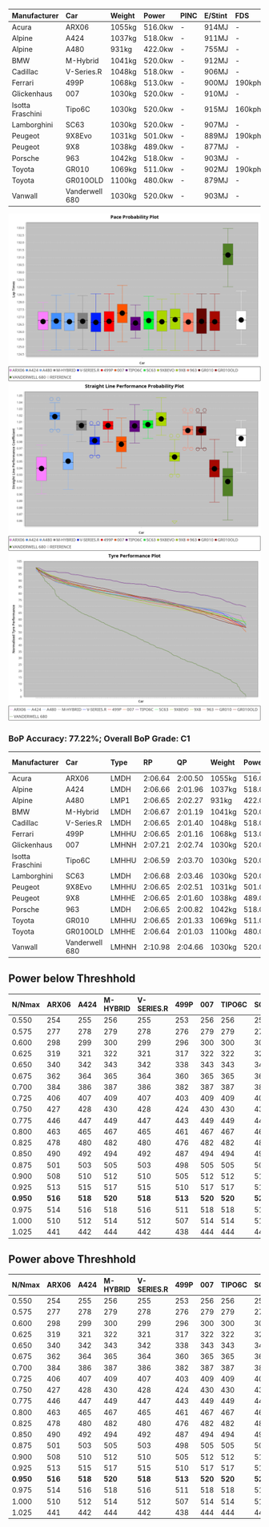 | Manufacturer     | Car            | Weight | Power   | PINC    | E/Stint | FDS     |
|:-|:-|:-|:-|:-|:-|:-|
| Acura            | ARX06          | 1055kg | 516.0kw |    -    | 914MJ   |    -    |
| Alpine           | A424           | 1037kg | 518.0kw |    -    | 911MJ   |    -    |
| Alpine           | A480           | 931kg  | 422.0kw |    -    | 755MJ   |    -    |
| BMW              | M-Hybrid       | 1041kg | 520.0kw |    -    | 912MJ   |    -    |
| Cadillac         | V-Series.R     | 1048kg | 518.0kw |    -    | 906MJ   |    -    |
| Ferrari          | 499P           | 1068kg | 513.0kw |    -    | 900MJ   | 190kph  |
| Glickenhaus      | 007            | 1030kg | 520.0kw |    -    | 910MJ   |    -    |
| Isotta Fraschini | Tipo6C         | 1030kg | 520.0kw |    -    | 915MJ   | 160kph  |
| Lamborghini      | SC63           | 1030kg | 520.0kw |    -    | 907MJ   |    -    |
| Peugeot          | 9X8Evo         | 1031kg | 501.0kw |    -    | 889MJ   | 190kph  |
| Peugeot          | 9X8            | 1038kg | 489.0kw |    -    | 877MJ   |    -    |
| Porsche          | 963            | 1042kg | 518.0kw |    -    | 903MJ   |    -    |
| Toyota           | GR010          | 1069kg | 511.0kw |    -    | 902MJ   | 190kph  |
| Toyota           | GR010OLD       | 1100kg | 480.0kw |    -    | 879MJ   |    -    |
| Vanwall          | Vanderwell 680 | 1030kg | 520.0kw |    -    | 903MJ   |    -    |

![PACECHART](./IMG/AUTO.png)
![STRAIGHTLINEPERFORMANCECHART](./IMG/AUTO_sp.png)
![TYREPERFORMANCECHART](./IMG/AUTO_tw.png)

### BoP Accuracy: 77.22%; Overall BoP Grade: C1
| Manufacturer     | Car            | Type  | RP      | QP      | Weight | Power¹  | Threshhold | PINC    | Power²   | E/Stint | AVG Vmax  | FDS     | RDLC | L/Stint | BOP-Grade | Model Accuracy | Model Points | Match%  | SimDiff |
|:-|:-|:-|:-|:-|:-|:-|:-|:-|:-|:-|:-|:-|:-|:-|:-|:-|:-|:-|:-|
| Acura            | ARX06          | LMDH  | 2:06.64 | 2:00.50 | 1055kg | 516.0kw | 0.0kph     |    -    | 516.00kw |  914MJ  | 299.73kph |    -    | 1.01 | 25      | -C1       | 100.00%        | 995          | 76.94%  | #       |
| Alpine           | A424           | LMDH  | 2:06.66 | 2:01.96 | 1037kg | 518.0kw | 0.0kph     |    -    | 518.00kw |  911MJ  | 313.24kph |    -    | 1.01 | 25      | -B1       | 100.00%        | 635          | 87.35%  | #       |
| Alpine           | A480           | LMP1  | 2:06.65 | 2:02.27 |  931kg | 422.0kw | 0.0kph     |    -    | 422.00kw |  755MJ  | 299.20kph |    -    | 1.00 | 23      | -A2       | 94.90%         | 707          | 91.43%  | ±1.79s  |
| BMW              | M-Hybrid       | LMDH  | 2:06.67 | 2:01.19 | 1041kg | 520.0kw | 0.0kph     |    -    | 520.00kw |  912MJ  | 311.12kph |    -    | 1.01 | 25      | -B1       | 100.00%        | 1696         | 86.98%  | #       |
| Cadillac         | V-Series.R     | LMDH  | 2:06.65 | 2:01.40 | 1048kg | 518.0kw | 0.0kph     |    -    | 518.00kw |  906MJ  | 305.85kph |    -    | 1.01 | 25      | -A2       | 88.64%         | 2076         | 94.76%  | #       |
| Ferrari          | 499P           | LMHHU | 2:06.65 | 2:01.16 | 1068kg | 513.0kw | 0.0kph     |    -    | 513.00kw |  900MJ  | 308.71kph | 190kph  | 1.02 | 25      | -A2       | 91.94%         | 2476         | 92.94%  | #       |
| Glickenhaus      | 007            | LMHNH | 2:07.21 | 2:02.74 | 1030kg | 520.0kw | 0.0kph     |    -    | 520.00kw |  910MJ  | 307.30kph |    -    | 0.96 | 25      | ~A1       | 95.63%         | 1510         | 100.00% | #       |
| Isotta Fraschini | Tipo6C         | LMHHU | 2:06.59 | 2:03.70 | 1030kg | 520.0kw | 0.0kph     |    -    | 520.00kw |  915MJ  | 311.76kph | 160kph  | 1.08 | 25      | +Ω1       | 100.00%        | 66           | 46.87%  | #       |
| Lamborghini      | SC63           | LMDH  | 2:06.68 | 2:03.46 | 1030kg | 520.0kw | 0.0kph     |    -    | 520.00kw |  907MJ  | 312.02kph |    -    | 1.06 | 25      | -B1       | 100.00%        | 504          | 86.27%  | #       |
| Peugeot          | 9X8Evo         | LMHHU | 2:06.65 | 2:02.51 | 1031kg | 501.0kw | 0.0kph     |    -    | 501.00kw |  889MJ  | 311.14kph | 190kph  | 1.02 | 25      | +B2       | 100.00%        | 249          | 81.50%  | #       |
| Peugeot          | 9X8            | LMHHE | 2:06.65 | 2:01.60 | 1038kg | 489.0kw | 0.0kph     |    -    | 489.00kw |  877MJ  | 299.63kph |    -    | 1.02 | 25      | -B1       | 98.33%         | 2173         | 89.96%  | #       |
| Porsche          | 963            | LMDH  | 2:06.65 | 2:00.82 | 1042kg | 518.0kw | 0.0kph     |    -    | 518.00kw |  903MJ  | 309.30kph |    -    | 1.01 | 25      | -A2       | 90.40%         | 5633         | 93.62%  | #       |
| Toyota           | GR010          | LMHHU | 2:06.65 | 2:01.33 | 1069kg | 511.0kw | 0.0kph     |    -    | 511.00kw |  902MJ  | 307.01kph | 190kph  | 1.01 | 25      | -A2       | 90.11%         | 3235         | 93.92%  | #       |
| Toyota           | GR010OLD       | LMHHE | 2:06.64 | 2:01.03 | 1100kg | 480.0kw | 0.0kph     |    -    | 480.00kw |  879MJ  | 293.49kph |    -    | 1.00 | 25      | -B1       | 99.03%         | 1536         | 89.25%  | ±1.03s  |
| Vanwall          | Vanderwell 680 | LMHNH | 2:10.98 | 2:04.66 | 1030kg | 520.0kw | 0.0kph     |    -    | 520.00kw |  903MJ  | 298.24kph |    -    | 1.02 | 25      | +Ω2       | 97.68%         | 632          | -53.53% | #       |

## Power below Threshhold
| N/Nmax    | ARX06   | A424    | M-HYBRID | V-SERIES.R | 499P    | 007     | TIPO6C  | SC63    | 9X8EVO  | 9X8     | 963     | GR010   | GR010OLD | VANDERWELL 680 | ​     | RPM      | A480    |
|:-|:-|:-|:-|:-|:-|:-|:-|:-|:-|:-|:-|:-|:-|:-|:-|:-|:-|
|  0.550    |  254    |  255    |  256     |  255       |  253    |  256    |  256    |  256    |  247    |  241    |  255    |  252    |  236     |  256           |  ​    |   --     |   -     |
|  0.575    |  277    |  278    |  279     |  278       |  276    |  279    |  279    |  279    |  270    |  263    |  278    |  275    |  258     |  279           |  ​    |   --     |   -     |
|  0.600    |  298    |  299    |  300     |  299       |  296    |  300    |  300    |  300    |  290    |  282    |  299    |  295    |  277     |  300           |  ​    |   --     |   -     |
|  0.625    |  319    |  321    |  322     |  321       |  317    |  322    |  322    |  322    |  310    |  302    |  321    |  316    |  297     |  322           |  ​    |   --     |   -     |
|  0.650    |  340    |  342    |  343     |  342       |  338    |  343    |  343    |  343    |  331    |  323    |  342    |  337    |  317     |  343           |  ​    |   --     |   -     |
|  0.675    |  362    |  364    |  365     |  364       |  360    |  365    |  365    |  365    |  352    |  343    |  364    |  359    |  337     |  365           |  ​    |   --     |   -     |
|  0.700    |  384    |  386    |  387     |  386       |  382    |  387    |  387    |  387    |  373    |  364    |  386    |  380    |  358     |  387           |  ​    |   --     |   -     |
|  0.725    |  406    |  407    |  409     |  407       |  403    |  409    |  409    |  409    |  394    |  385    |  407    |  402    |  378     |  409           |  ​    |   --     |   -     |
|  0.750    |  427    |  428    |  430     |  428       |  424    |  430    |  430    |  430    |  414    |  404    |  428    |  422    |  397     |  430           |  ​    |   --     |   -     |
|  0.775    |  446    |  447    |  449     |  447       |  443    |  449    |  449    |  449    |  433    |  423    |  447    |  441    |  415     |  449           |  ​    |  5000    |  248    |
|  0.800    |  463    |  465    |  467     |  465       |  461    |  467    |  467    |  467    |  450    |  439    |  465    |  459    |  431     |  467           |  ​    |  5500    |  293    |
|  0.825    |  478    |  480    |  482     |  480       |  476    |  482    |  482    |  482    |  465    |  454    |  480    |  474    |  445     |  482           |  ​    |  6000    |  327    |
|  0.850    |  490    |  492    |  494     |  492       |  487    |  494    |  494    |  494    |  476    |  465    |  492    |  485    |  456     |  494           |  ​    |  6500    |  369    |
|  0.875    |  501    |  503    |  505     |  503       |  498    |  505    |  505    |  505    |  486    |  475    |  503    |  496    |  466     |  505           |  ​    |  7000    |  412    |
|  0.900    |  508    |  510    |  512     |  510       |  505    |  512    |  512    |  512    |  493    |  481    |  510    |  503    |  472     |  512           |  ​    |  7500    |  423    |
|  0.925    |  513    |  515    |  517     |  515       |  510    |  517    |  517    |  517    |  498    |  486    |  515    |  508    |  477     |  517           |  ​    |  8000    |  419    |
| **0.950** | **516** | **518** | **520**  | **518**    | **513** | **520** | **520** | **520** | **501** | **489** | **518** | **511** | **480**  | **520**        | **​** | **8500** | **422** |
|  0.975    |  514    |  516    |  518     |  516       |  511    |  518    |  518    |  518    |  499    |  487    |  516    |  509    |  478     |  518           |  ​    |  9000    |  211    |
|  1.000    |  510    |  512    |  514     |  512       |  507    |  514    |  514    |  514    |  496    |  484    |  512    |  505    |  475     |  514           |  ​    |   --     |   -     |
|  1.025    |  441    |  442    |  444     |  442       |  438    |  444    |  444    |  444    |  428    |  418    |  442    |  436    |  410     |  444           |  ​    |   --     |   -     |

## Power above Threshhold
| N/Nmax    | ARX06   | A424    | M-HYBRID | V-SERIES.R | 499P    | 007     | TIPO6C  | SC63    | 9X8EVO  | 9X8     | 963     | GR010   | GR010OLD | VANDERWELL 680 | ​     | RPM      | A480    |
|:-|:-|:-|:-|:-|:-|:-|:-|:-|:-|:-|:-|:-|:-|:-|:-|:-|:-|
|  0.550    |  254    |  255    |  256     |  255       |  253    |  256    |  256    |  256    |  247    |  241    |  255    |  252    |  236     |  256           |  ​    |   --     |   -     |
|  0.575    |  277    |  278    |  279     |  278       |  276    |  279    |  279    |  279    |  270    |  263    |  278    |  275    |  258     |  279           |  ​    |   --     |   -     |
|  0.600    |  298    |  299    |  300     |  299       |  296    |  300    |  300    |  300    |  290    |  282    |  299    |  295    |  277     |  300           |  ​    |   --     |   -     |
|  0.625    |  319    |  321    |  322     |  321       |  317    |  322    |  322    |  322    |  310    |  302    |  321    |  316    |  297     |  322           |  ​    |   --     |   -     |
|  0.650    |  340    |  342    |  343     |  342       |  338    |  343    |  343    |  343    |  331    |  323    |  342    |  337    |  317     |  343           |  ​    |   --     |   -     |
|  0.675    |  362    |  364    |  365     |  364       |  360    |  365    |  365    |  365    |  352    |  343    |  364    |  359    |  337     |  365           |  ​    |   --     |   -     |
|  0.700    |  384    |  386    |  387     |  386       |  382    |  387    |  387    |  387    |  373    |  364    |  386    |  380    |  358     |  387           |  ​    |   --     |   -     |
|  0.725    |  406    |  407    |  409     |  407       |  403    |  409    |  409    |  409    |  394    |  385    |  407    |  402    |  378     |  409           |  ​    |   --     |   -     |
|  0.750    |  427    |  428    |  430     |  428       |  424    |  430    |  430    |  430    |  414    |  404    |  428    |  422    |  397     |  430           |  ​    |   --     |   -     |
|  0.775    |  446    |  447    |  449     |  447       |  443    |  449    |  449    |  449    |  433    |  423    |  447    |  441    |  415     |  449           |  ​    |  5000    |  248    |
|  0.800    |  463    |  465    |  467     |  465       |  461    |  467    |  467    |  467    |  450    |  439    |  465    |  459    |  431     |  467           |  ​    |  5500    |  293    |
|  0.825    |  478    |  480    |  482     |  480       |  476    |  482    |  482    |  482    |  465    |  454    |  480    |  474    |  445     |  482           |  ​    |  6000    |  327    |
|  0.850    |  490    |  492    |  494     |  492       |  487    |  494    |  494    |  494    |  476    |  465    |  492    |  485    |  456     |  494           |  ​    |  6500    |  369    |
|  0.875    |  501    |  503    |  505     |  503       |  498    |  505    |  505    |  505    |  486    |  475    |  503    |  496    |  466     |  505           |  ​    |  7000    |  412    |
|  0.900    |  508    |  510    |  512     |  510       |  505    |  512    |  512    |  512    |  493    |  481    |  510    |  503    |  472     |  512           |  ​    |  7500    |  423    |
|  0.925    |  513    |  515    |  517     |  515       |  510    |  517    |  517    |  517    |  498    |  486    |  515    |  508    |  477     |  517           |  ​    |  8000    |  419    |
| **0.950** | **516** | **518** | **520**  | **518**    | **513** | **520** | **520** | **520** | **501** | **489** | **518** | **511** | **480**  | **520**        | **​** | **8500** | **422** |
|  0.975    |  514    |  516    |  518     |  516       |  511    |  518    |  518    |  518    |  499    |  487    |  516    |  509    |  478     |  518           |  ​    |  9000    |  211    |
|  1.000    |  510    |  512    |  514     |  512       |  507    |  514    |  514    |  514    |  496    |  484    |  512    |  505    |  475     |  514           |  ​    |   --     |   -     |
|  1.025    |  441    |  442    |  444     |  442       |  438    |  444    |  444    |  444    |  428    |  418    |  442    |  436    |  410     |  444           |  ​    |   --     |   -     |
